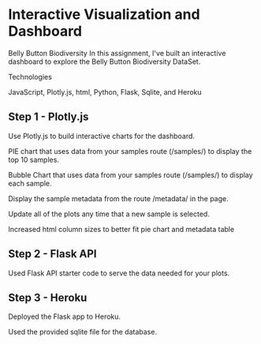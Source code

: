 # Interactive Visualization and Dashboard
Belly Button Biodiversity
In this assignment, I've built an interactive dashboard to explore the Belly Button Biodiversity DataSet.


Technologies

JavaScript,
Plotly.js,
html,
Python,
Flask,
Sqlite, and
Heroku

## Step 1 - Plotly.js

Use Plotly.js to build interactive charts for the dashboard.

PIE chart that uses data from your samples route (/samples/<sample>) to display the top 10 samples.

Bubble Chart that uses data from your samples route (/samples/<sample>) to display each sample.

Display the sample metadata from the route /metadata/<sample> in the page.

Update all of the plots any time that a new sample is selected.

Increased html column sizes to better fit pie chart and metadata table

## Step 2 - Flask API

Used Flask API starter code to serve the data needed for your plots.

## Step 3 - Heroku

Deployed the Flask app to Heroku.

Used the provided sqlite file for the database.
